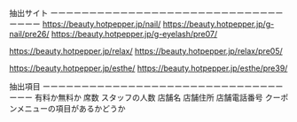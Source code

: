 
抽出サイト
ーーーーーーーーーーーーーーーーーーーーーーーーーーーーーーーーーー
https://beauty.hotpepper.jp/nail/
https://beauty.hotpepper.jp/g-nail/pre26/
https://beauty.hotpepper.jp/g-eyelash/pre07/

https://beauty.hotpepper.jp/relax/
https://beauty.hotpepper.jp/relax/pre05/

https://beauty.hotpepper.jp/esthe/
https://beauty.hotpepper.jp/esthe/pre39/


抽出項目
ーーーーーーーーーーーーーーーーーーーーーーーーーーーーーーーーーー
有料か無料か
席数
スタッフの人数
店舗名
店舗住所
店舗電話番号
クーポンメニューの項目があるかどうか